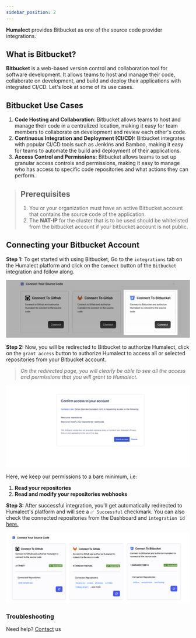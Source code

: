 ```yaml
---
sidebar_position: 2
---
```


**Humalect** provides Bitbucket as one of the source code provider integrations.

## What is Bitbucket?

**Bitbucket** is a web-based version control and collaboration tool for software development. It allows teams to host and manage their code, collaborate on development, and build and deploy their applications with integrated CI/CD. Let's look at some of its use cases.

## Bitbucket Use Cases

1. **Code Hosting and Collaboration**: Bitbucket allows teams to host and manage their code in a centralized location, making it easy for team members to collaborate on development and review each other's code.
2. **Continuous Integration and Deployment (CI/CD):** Bitbucket integrates with popular CI/CD tools such as Jenkins and Bamboo, making it easy for teams to automate the build and deployment of their applications.
3. **Access Control and Permissions:** Bitbucket allows teams to set up granular access controls and permissions, making it easy to manage who has access to specific code repositories and what actions they can perform.



> ## Prerequisites
> 1. You or your organization must have an active Bitbucket account that contains the source code of the application.
> 2. The **NAT-IP** for the cluster that is to be used should be whitelisted from the bitbucket account if your bitbucket account is not public.

## Connecting your Bitbucket Account

**Step 1:** To get started with using Bitbucket, Go to the `integrations` tab on the Humalect platform and click on the `Connect` button of the `Bitbucket` integration and follow along.


![bitbucket-connect](./../../static/img/bitbucket-connect.png)


**Step 2:** Now, you will be redirected to Bitbucket to authorize Humalect, click on the `grant access` button to authorize Humalect to access all or selected repositories from your Bitbucket account.

> *On the redirected page, you will clearly be able to see all the access and permissions that you will grant to Humalect.*

![bitbucket-integration](./../../static/img/bitbucket-integration.png)

Here, we keep our permissions to a bare minimum, i.e:
1. **Read your repositories**
2. **Read and modify your repositories webhooks**


**Step 3:** After successful integration, you'll get automatically redirected to Humalect's platform and will see a `✅ Successful` checkmark.
You can also check the connected repositories from the Dashboard and `integration id` [here.](https://console.humalect.com/user/integrations)


![integration-all-source-control](./../../static/img/integration-all-source-control.png)


### Troubleshooting
Need help? [Contact](./../Contact-us/reach-out-to-us) us

